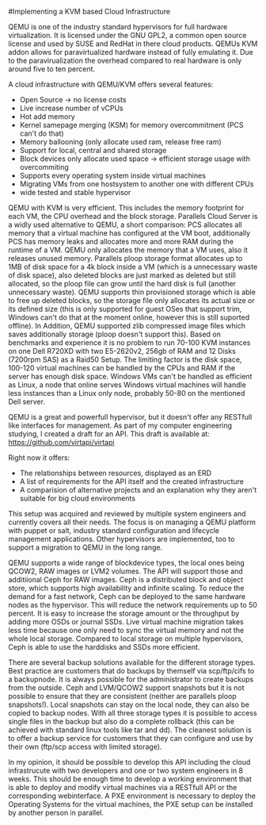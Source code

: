 #Implementing a KVM based Cloud Infrastructure

QEMU is one of the industry standard hypervisors for full hardware virtualization. It is licensed under the GNU GPL2, a common open source license and used by SUSE and RedHat in there cloud products. QEMUs KVM addon allows for paravirtualized hardware instead of fully emulating it. Due to the paravirualization the overhead compared to real hardware is only around five to ten percent.

A cloud infrastructure with QEMU/KVM offers several features:
+ Open Source → no license costs
+ Live increase number of vCPUs
+ Hot add memory
+ Kernel samepage merging (KSM) for memory overcommitment (PCS can't do that)
+ Memory ballooning (only allocate used ram, release free ram)
+ Support for local, central and shared storage
+ Block devices only allocate used space → efficient storage usage with overcommiting
+ Supports every operating system inside virtual machines
+ Migrating VMs from one hostsystem to another one with different CPUs
+ wide tested and stable hypervisor

QEMU with KVM is very efficient. This includes the memory footprint for each VM, the CPU overhead and the block storage. Parallels Cloud Server is a widly used alternative to QEMU, a short comparison: PCS allocates all memory that a virtual machine has configured at the VM boot, additionally PCS has memory leaks and allocates more and more RAM during the runtime of a VM. QEMU only allocates the memory that a VM uses, also it releases unused memory. Parallels ploop storage format allocates up to 1MB of disk space for a 4k block inside a VM (which is a unnecessary waste of disk space), also deleted blocks are just marked as deleted but still allocated, so the ploop file can grow until the hard disk is full (another unnecessary waste). QEMU supports thin provisioned storage which is able to free up deleted blocks, so the storage file only allocates its actual size or its defined size (this is only supported for guest OSes that support trim, Windows can't do that at the moment online, however this is still suported offline). In Addition, QEMU supported zlib compressed image files which saves additionally storage (ploop doesn't support this). Based on benchmarks and experience it is no problem to run 70-100 KVM instances on one Dell R720XD with two E5-2620v2, 256gb of RAM and 12 Disks (7200rpm SAS) as a Raid50 Setup. The limiting factor is the disk space, 100-120 virtual machines can be handled by the CPUs and RAM if the server has enough disk space. Windows VMs can't be handled as efficient as Linux, a node that online serves Windows virtual machines will handle less instances than a Linux only node, probably 50-80 on the mentioned Dell server.

QEMU is a great and powerfull hypervisor, but it doesn't offer any RESTfull like interfaces for management. As part of my computer engineering studying, I created a draft for an API. This draft is available at: https://github.com/virtapi/virtapi

Right now it offers:
+ The relationships between resources, displayed as an ERD
+ A list of requirements for the API itself and the created infrastructure
+ A comparision of alternative projects and an explanation why they aren't suitable for big cloud environments

This setup was acquired and reviewed by multiple system engineers and currently covers all their needs. The focus is on managing a QEMU platform with puppet or salt, industry standard configuration and lifecycle management applications. Other hypervisors are implemented, too to support a migration to QEMU in the long range.

QEMU supports a wide range of blockdevice types, the local ones being QCOW2, RAW images or LVM2 volumes. The API will support those and additiional Ceph for RAW images. Ceph is a distributed block and object store, which supports high availability and infinite scaling. To reduce the demand for a fast network, Ceph can be deployed to the same hardware nodes as the hypervisor. This will reduce the network requirements up to 50 percent. It is easy to increase the storage amount or the throughput by adding more OSDs or journal SSDs. Live virtual machine migration takes less time because one only need to sync the virtual memory and not the whole local storage. Compared to local storage on multiple hypervisors, Ceph is able to use the harddisks and SSDs more efficient.

There are several backup solutions available for the different storage types. Best practice are customers that do backups by themself via scp/ftp/cifs to a backupnode. It is always possible for the administrator to create backups from the outside. Ceph and LVM/QCOW2 support snapshots but it is not possible to ensure that they are consistent (neither are parallels ploop snapshots!). Local snapshots can stay on the local node, they can also be copied to backup nodes. With all three storage types it is possible to access single files in the backup but also do a complete rollback (this can be achieved with standard linux tools like tar and dd). The cleanest solution is to offer a backup service for customers that they can configure and use by their own (ftp/scp access with limited storage).

In my opinion, it should be possible to develop this API including the cloud infrastrucute with two developers and one or two system engineers in 8 weeks. This should be enough time to develop a working environment that is able to deploy and modify virtual machines via a RESTfull API or the corresponding webinterface. A PXE environment is necessary to deploy the Operating Systems for the virtual machines, the PXE setup can be installed by another person in parallel.

